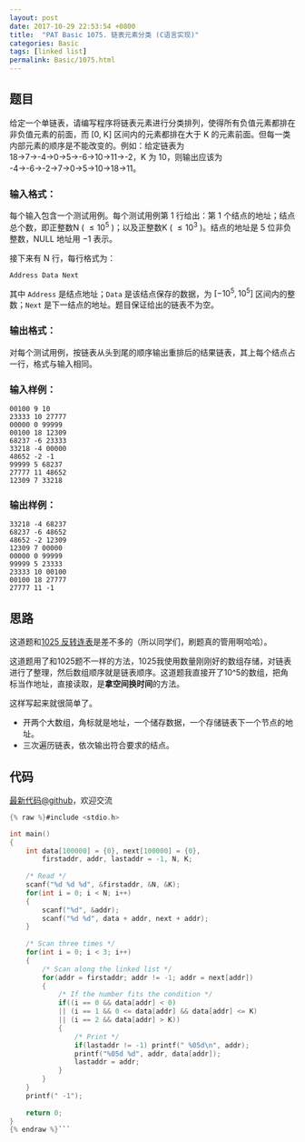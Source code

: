 ```yaml
---
layout: post
date: 2017-10-29 22:53:54 +0800
title:  "PAT Basic 1075. 链表元素分类 (C语言实现)"
categories: Basic
tags: [linked list]
permalink: Basic/1075.html
---
```


## 题目

给定一个单链表，请编写程序将链表元素进行分类排列，使得所有负值元素都排在非负值元素的前面，而 [0, K] 区间内的元素都排在大于 K
的元素前面。但每一类内部元素的顺序是不能改变的。例如：给定链表为 18→7→-4→0→5→-6→10→11→-2，K 为 10，则输出应该为
-4→-6→-2→7→0→5→10→18→11。

### 输入格式：

每个输入包含一个测试用例。每个测试用例第 1 行给出：第 1 个结点的地址；结点总个数，即正整数N ( $\le 10^5$ )；以及正整数K ( $\le
10^3$ )。结点的地址是 5 位非负整数，NULL 地址用 $-1$ 表示。

接下来有 N 行，每行格式为：

    
    
    Address Data Next
    

其中 `Address` 是结点地址；`Data` 是该结点保存的数据，为 $[-10^5, 10^5]$ 区间内的整数；`Next`
是下一结点的地址。题目保证给出的链表不为空。

### 输出格式：

对每个测试用例，按链表从头到尾的顺序输出重排后的结果链表，其上每个结点占一行，格式与输入相同。

### 输入样例：

    
    
    00100 9 10
    23333 10 27777
    00000 0 99999
    00100 18 12309
    68237 -6 23333
    33218 -4 00000
    48652 -2 -1
    99999 5 68237
    27777 11 48652
    12309 7 33218
    

### 输出样例：

    
    
    33218 -4 68237
    68237 -6 48652
    48652 -2 12309
    12309 7 00000
    00000 0 99999
    99999 5 23333
    23333 10 00100
    00100 18 27777
    27777 11 -1
    



## 思路


这道题和[1025 反转连表](http://www.jianshu.com/p/f8ba1e37a8c8)是差不多的（所以同学们，刷题真的管用啊哈哈）。

这道题用了和1025题不一样的方法，1025我使用数量刚刚好的数组存储，对链表进行了整理，然后数组顺序就是链表顺序。这道题我直接开了10^5的数组，把角标当作地址，直接读取，是**拿空间换时间**的方法。

这样写起来就很简单了。
- 开两个大数组，角标就是地址，一个储存数据，一个存储链表下一个节点的地址。
- 三次遍历链表，依次输出符合要求的结点。

## 代码

[最新代码@github](https://github.com/OliverLew/PAT/blob/master/PATBasic/1075.c)，欢迎交流
```c
{% raw %}#include <stdio.h>

int main()
{
    int data[100000] = {0}, next[100000] = {0},
        firstaddr, addr, lastaddr = -1, N, K;
    
    /* Read */
    scanf("%d %d %d", &firstaddr, &N, &K);
    for(int i = 0; i < N; i++)
    {
        scanf("%d", &addr);
        scanf("%d %d", data + addr, next + addr);
    }
    
    /* Scan three times */
    for(int i = 0; i < 3; i++)
    {
        /* Scan along the linked list */
        for(addr = firstaddr; addr != -1; addr = next[addr])
        {
            /* If the number fits the condition */
            if((i == 0 && data[addr] < 0)
            || (i == 1 && 0 <= data[addr] && data[addr] <= K)
            || (i == 2 && data[addr] > K))
            {
                /* Print */
                if(lastaddr != -1) printf(" %05d\n", addr);
                printf("%05d %d", addr, data[addr]);
                lastaddr = addr;
            }
        }
    }
    printf(" -1");
    
    return 0;
}
{% endraw %}```